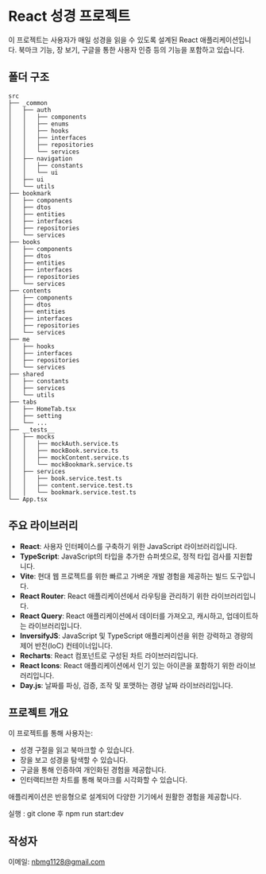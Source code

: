 # React 성경 프로젝트

이 프로젝트는 사용자가 매일 성경을 읽을 수 있도록 설계된 React 애플리케이션입니다. 북마크 기능, 장 보기, 구글을 통한 사용자 인증 등의 기능을 포함하고 있습니다.

## 폴더 구조

```
src
├── _common
│   ├── auth
│   │   ├── components
│   │   ├── enums
│   │   ├── hooks
│   │   ├── interfaces
│   │   ├── repositories
│   │   └── services
│   ├── navigation
│   │   ├── constants
│   │   └── ui
│   ├── ui
│   └── utils
├── bookmark
│   ├── components
│   ├── dtos
│   ├── entities
│   ├── interfaces
│   ├── repositories
│   └── services
├── books
│   ├── components
│   ├── dtos
│   ├── entities
│   ├── interfaces
│   ├── repositories
│   └── services
├── contents
│   ├── components
│   ├── dtos
│   ├── entities
│   ├── interfaces
│   ├── repositories
│   └── services
├── me
│   ├── hooks
│   ├── interfaces
│   ├── repositories
│   └── services
├── shared
│   ├── constants
│   ├── services
│   └── utils
├── tabs
│   ├── HomeTab.tsx
│   ├── setting
│   └── ...
├── __tests__                
│   ├── mocks                
│   │   ├── mockAuth.service.ts
│   │   ├── mockBook.service.ts
│   │   ├── mockContent.service.ts
│   │   └── mockBookmark.service.ts
│   ├── services            
│   │   ├── book.service.test.ts
│   │   ├── content.service.test.ts
│   │   └── bookmark.service.test.ts
└── App.tsx
```

## 주요 라이브러리

- **React**: 사용자 인터페이스를 구축하기 위한 JavaScript 라이브러리입니다.
- **TypeScript**: JavaScript의 타입을 추가한 슈퍼셋으로, 정적 타입 검사를 지원합니다.
- **Vite**: 현대 웹 프로젝트를 위한 빠르고 가벼운 개발 경험을 제공하는 빌드 도구입니다.
- **React Router**: React 애플리케이션에서 라우팅을 관리하기 위한 라이브러리입니다.
- **React Query**: React 애플리케이션에서 데이터를 가져오고, 캐시하고, 업데이트하는 라이브러리입니다.
- **InversifyJS**: JavaScript 및 TypeScript 애플리케이션을 위한 강력하고 경량의 제어 반전(IoC) 컨테이너입니다.
- **Recharts**: React 컴포넌트로 구성된 차트 라이브러리입니다.
- **React Icons**: React 애플리케이션에서 인기 있는 아이콘을 포함하기 위한 라이브러리입니다.
- **Day.js**: 날짜를 파싱, 검증, 조작 및 포맷하는 경량 날짜 라이브러리입니다.

## 프로젝트 개요

이 프로젝트를 통해 사용자는:

- 성경 구절을 읽고 북마크할 수 있습니다.
- 장을 보고 성경을 탐색할 수 있습니다.
- 구글을 통해 인증하여 개인화된 경험을 제공합니다.
- 인터랙티브한 차트를 통해 북마크를 시각화할 수 있습니다.

애플리케이션은 반응형으로 설계되어 다양한 기기에서 원활한 경험을 제공합니다.

실행 :
git clone 후 npm run start:dev 

## 작성자
이메일: nbmg1128@gmail.com
